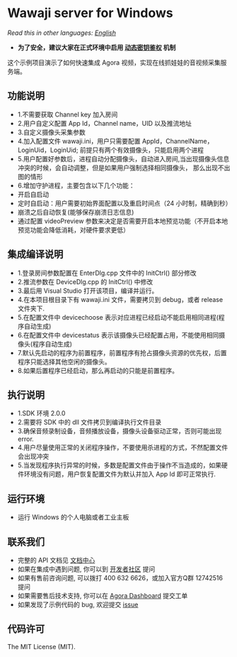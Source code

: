 # Wawaji server for Windows

*Read this in other languages: [English](README.en.md)*

- **为了安全，建议大家在正式环境中启用 [动态密钥鉴权](https://document.agora.io/cn/1.14/instruction/key.html) 机制**

这个示例项目演示了如何快速集成 Agora 视频，实现在线抓娃娃的音视频采集服务端。

## 功能说明
- 1.不需要获取 Channel key 加入房间
- 2.用户自定义配置 App Id，Channel name，UID 以及推流地址
- 3.自定义摄像头采集参数
- 4.加入配置文件 wawaji.ini，用户只需要配置 AppId，ChannelName，LoginUid，LoginUid; 前提只有两个有效摄像头，只能启用两个进程
- 5.用户配置好参数后，进程自动分配摄像头，自动进入房间,当出现摄像头信息冲突的时候，会自动调整，但是如果用户强制选择相同摄像头，
那么出现不出图的情形
- 6.增加守护进程，主要包含以下几个功能：
- 开启自启动
- 定时自启动：用户需要初始界面配置以及重启时间点（24 小时制，精确到秒）
- 崩溃之后自动恢复(能够保存崩溃日志信息)
- 通过配置 videoPreview 参数来决定是否需要开启本地预览功能（不开启本地预览功能会降低消耗，对硬件要求更低）

## 集成编译说明
- 1.登录房间参数配置在 EnterDlg.cpp 文件中的 InitCtrl() 部分修改
- 2.推流参数在 DeviceDlg.cpp 的 InitCtrl() 中修改
- 3.最后用 Visual Studio 打开该项目，编译并运行。
- 4.在本项目根目录下有 wawaji.ini 文件，需要拷贝到 debug，或者 release 文件夹下.
- 5.在配置文件中 devicechoose 表示对应进程已经启动不能启用相同进程(程序自动生成)
- 6.在配置文件中 devicestatus 表示该摄像头已经配置占用，不能使用相同摄像头(程序自动生成)
- 7.默认先启动的程序为前置程序，前置程序有抢占摄像头资源的优先权，后置程序只能选择其他空闲的摄像头。
- 8.如果后置程序已经启动，那么再启动的只能是前置程序。

## 执行说明
- 1.SDK 环境 2.0.0
- 2.需要将 SDK 中的 dll 文件拷贝到编译执行文件目录
- 3.确保音频录制设备，音频播放设备，摄像头设备驱动正常，否则可能出现 error.
- 4.用户尽量使用正常的关闭程序操作，不要使用杀进程的方式，不然配置文件会出现冲突
- 5.当发现程序执行异常的时候，多数是配置文件由于操作不当造成的，如果硬件环境没有问题，用户恢复配置文件为默认并加入 App Id 即可正常执行.

## 运行环境
- 运行 Windows 的个人电脑或者工业主板

## 联系我们
- 完整的 API 文档见 [文档中心](https://docs.agora.io/cn/)
- 如果在集成中遇到问题, 你可以到 [开发者社区](https://dev.agora.io/cn/) 提问
- 如果有售前咨询问题, 可以拨打 400 632 6626，或加入官方Q群 12742516 提问
- 如果需要售后技术支持, 你可以在 [Agora Dashboard](https://dashboard.agora.io) 提交工单
- 如果发现了示例代码的 bug, 欢迎提交 [issue](https://github.com/AgoraIO/Wawaji/issues)

## 代码许可
The MIT License (MIT).
